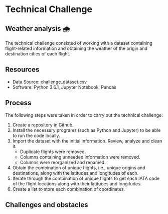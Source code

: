 # Technical Challenge

## Weather analysis 🌧️

The technical challenge consisted of working with a dataset containing flight-related information and obtaining the weather of the origin and destination cities of each flight.

## Resources
- Data Source: challenge_dataset.csv
- Software:  Python 3.6.1, Jupyter Notebook, Pandas

## Process 
The following steps were taken in order to carry out the technical challenge:

1. Create a repository in Github. 
2. Install the necessary programs (such as Python and Jupyter) to be able to run the code locally.
3. Import the dataset with the initial information. Review, analyze and clean it.
   - Duplicate flights were removed.
   - Columns containing unneeded information were removed.
   - Columns were reorganized and renamed.
4.  Obtain the combination of unique flights, i.e., unique origins and destinations, along with the latitudes and longitudes of each. 
5.  Iterate through the combination of unique flights to get each IATA code of the flight locations along with their latitudes and longitudes.
6.  Create a list to store each combination of coordinates.

## Challenges and obstacles
